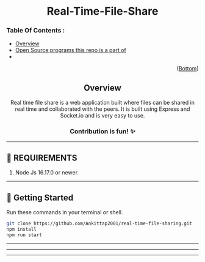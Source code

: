 <div id="top"></div>

<h1 align="center">Real-Time-File-Share </h1>
<!-- # REAL TIME FILE SHARE -->
<!-- Real Time File Share is a web aplication built with **[Express](https://expressjs.com/)** and **[Socket.io](https://socket.io/)**  to share files in real time. -->
<!-- !
    <a href="https://github.com/Ankittap2001/real-time-file-sharing">Report Bug</a>
    </p>
    <!-------------------------------------------------------------------------------------------------------------------------->
    

<!TABLE OF CONTENTS>
### Table Of Contents :
* [Overview](#Overview)
* [Open Source programs this repo is a part of](#Open-Source-programs-this-repo-is-a-part-of)
* 



<p align="right">(<a href="#Bottom">Bottom</a>)</p>
<!------------------------------------------------------------------------------------------------------------------------------------------------>
<!----------------------------------------------------------------------------------------->
<h2 align="center">Overview</h2>
<p align="center"> Real time file share is a web application built where files can be shared in real time and collaborated with the peers. It is built using Express and Socket.io and is very easy to use.
</p>
<div align="center">   <h3>     Contribution is fun! ✨    </h3>    </div>


----
## 🔧 REQUIREMENTS

1. Node Js 16.17.0 or newer.
----
## 🚀 **Getting Started**

Run these commands in your terminal or shell.

```sh
git clone https://github.com/Ankittap2001/real-time-file-sharing.git
npm install
npm run start
```

----

----

</div>
<!--------------------------------------------------------------------------------------------------------------------------------------------------------------------------->
<!--------------------------------------------------------------------------------------------------------------------------->
<hr>

  
  
<div id="Bottom"></div>


